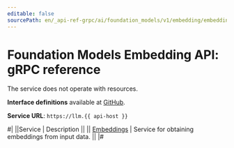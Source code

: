 ```yaml
---
editable: false
sourcePath: en/_api-ref-grpc/ai/foundation_models/v1/embedding/embeddings/api-ref/grpc/index.md
---
```


# Foundation Models Embedding API: gRPC reference

The service does not operate with resources.

**Interface definitions** available at [GitHub](https://github.com/yandex-cloud/cloudapi/tree/master/yandex/cloud/ai/foundation_models/v1/embedding).

**Service URL**: `https://llm.{{ api-host }}`

#|
||Service | Description ||
|| [Embeddings](Embeddings/index.md) | Service for obtaining embeddings from input data. ||
|#